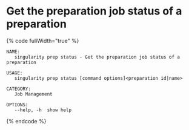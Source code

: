 # Get the preparation job status of a preparation

{% code fullWidth="true" %}
```
NAME:
   singularity prep status - Get the preparation job status of a preparation

USAGE:
   singularity prep status [command options]<preparation id|name>

CATEGORY:
   Job Management

OPTIONS:
   --help, -h  show help
```
{% endcode %}
